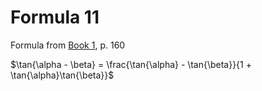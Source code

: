 # Formula 11

Formula from [Book 1](../Buch1.md), p. 160

$\tan{\alpha - \beta} = \frac{\tan{\alpha} - \tan{\beta}}{1 + \tan{\alpha}\tan{\beta}}$
